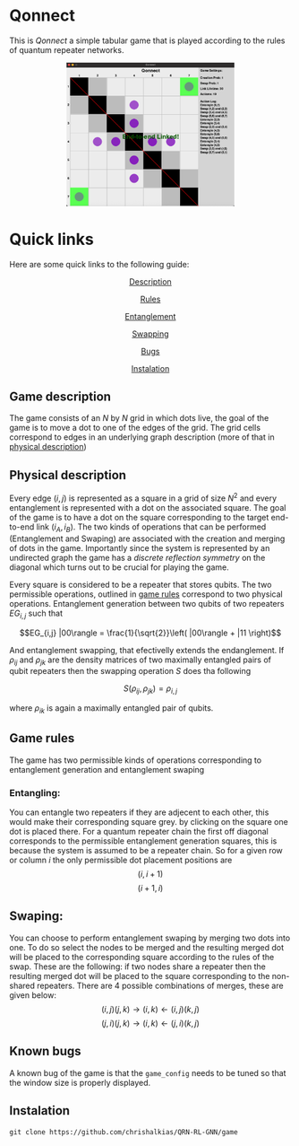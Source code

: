# Qonnect
This is *Qonnect* a simple tabular game that is played according to the rules of quantum repeater networks.

<div align="center">
<img src="./assets/preview.png" alt="Description" width="300"/>
</div>

# Quick links
Here are some quick links to the following guide:

<div align="center">

[Description](#game-description)

[Rules](#game-rules)

[Entanglement](#entangling)

[Swapping](#swaping)

[Bugs](#known-bugs)

[Instalation](#instalation)
</div>

## Game description
The game consists of an $N$ by $N$ grid in which dots live, the goal of the game is to move a dot to one of the edges of the grid. The grid cells correspond to edges in an underlying graph description (more of that in [physical description](#phys-des))


<a id="phys-des"></a>

## Physical description
Every edge $(i,j)$ is represented as a square in a grid of size $N^2$ and every entanglement is represented with a dot on the associated square. The goal of the game is to have a dot on the square corresponding to the target end-to-end link $(i_A, i_B)$. The two kinds of operations that can be performed (Entanglement and Swaping) are associated with the creation and merging of dots in the game. Importantly since the system is represented by an undirected graph the game has a *discrete reflection symmetry* on the diagonal which turns out to be crucial for playing the game.

Every square is considered to be a repeater that stores qubits. The two permissible operations, outlined in [game rules](#game-rules) correspond to two physical operations. Entanglement generation between two qubits of two repeaters $EG_{i,j}$ such that

$$EG_{i,j} |00\rangle = \frac{1}{\sqrt{2}}\left( |00\rangle + |11 \right)$$

And entanglement swapping, that efectivelly extends the endanglement. If $\rho_{ij}$ and $\rho_{jk}$ are the density matrices of two maximally entangled pairs of qubit repeaters then the swapping operation $S$ does tha following

$$S\left( \rho_{ij}, \rho_{jk} \right) = \rho_{i,j}$$

where $\rho_{ik}$ is again a maximally entangled pair of qubits.

## Game rules
The game has two permissible kinds of operations corresponding to entanglement generation and entanglement swaping
### Entangling:
You can entangle two repeaters if they are adjecent to each other, this would make their corresponding square grey. by clicking on the square one dot is placed there. For a quantum repeater chain the first off diagonal corresponds to the permissible entanglement generation squares, this is because the system is assumed to be a repeater chain. So for a given row or column $i$ the only permissible dot placement positions are
    $$(i,i+1)$$
    $$(i+1, i)$$
## Swaping:
You can choose to perform entanglement swaping by merging two dots into one. To do so select the nodes to be merged and the resulting merged dot will be placed to the corresponding square according to the rules of the swap. These are the following: if two nodes share a repeater then the resulting merged dot will be placed to the square corresponding to the non-shared repeaters. There are 4 possible combinations of merges, these are given below:
    $$(i,j)(j,k) \rightarrow (i,k) \leftarrow (i,j)(k,j)$$
    $$(j,i)(j,k) \rightarrow (i,k) \leftarrow (j,i)(k,j)$$


## Known bugs
A known bug of the game is that the `game_config` needs to be tuned so that the window size is properly displayed.
<!--
add the known bugs
-->

## Instalation

```
git clone https://github.com/chrishalkias/QRN-RL-GNN/game
```
